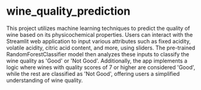 # wine_quality_prediction

This project utilizes machine learning techniques to predict the quality of wine based on its physicochemical properties. Users can interact with the Streamlit web application to input various attributes such as fixed acidity, volatile acidity, citric acid content, and more, using sliders. The pre-trained RandomForestClassifier model then analyzes these inputs to classify the wine quality as 'Good' or 'Not Good'. Additionally, the app implements a logic where wines with quality scores of 7 or higher are considered 'Good', while the rest are classified as 'Not Good', offering users a simplified understanding of wine quality.
